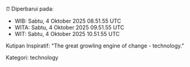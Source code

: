 ⏰ Diperbarui pada:
- WIB: Sabtu, 4 Oktober 2025 08.51.55 UTC
- WITA: Sabtu, 4 Oktober 2025 09.51.55 UTC
- WIT: Sabtu, 4 Oktober 2025 10.51.55 UTC

Kutipan Inspiratif:
"The great growling engine of change - technology."


Kategori: technology

